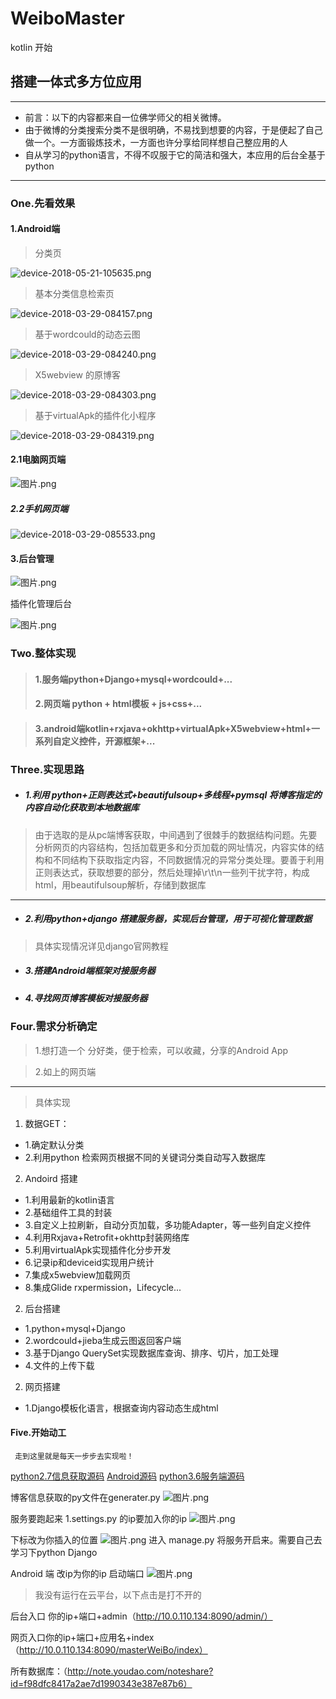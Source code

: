 # WeiboMaster
kotlin 开始
## 搭建一体式多方位应用

---
-  前言：以下的内容都来自一位佛学师父的相关微博。
-  由于微博的分类搜索分类不是很明确，不易找到想要的内容，于是便起了自己做一个。一方面锻炼技术，一方面也许分享给同样想自己整应用的人
-  自从学习的python语言，不得不叹服于它的简洁和强大，本应用的后台全基于python
---
### One.先看效果
#### 1.Android端

>分类页

![device-2018-05-21-105635.png](https://upload-images.jianshu.io/upload_images/6456519-3342b37984f15e12.png?imageMogr2/auto-orient/strip%7CimageView2/2/w/200)

> 基本分类信息检索页

![device-2018-03-29-084157.png](https://upload-images.jianshu.io/upload_images/6456519-4be51fad234da4ce.png?imageMogr2/auto-orient/strip%7CimageView2/2/w/200)

> 基于wordcould的动态云图

![device-2018-03-29-084240.png](https://upload-images.jianshu.io/upload_images/6456519-d21bbc68407db7a3.png?imageMogr2/auto-orient/strip%7CimageView2/2/w/200)


> X5webview 的原博客

![device-2018-03-29-084303.png](https://upload-images.jianshu.io/upload_images/6456519-1d1821d0a660bf72.png?imageMogr2/auto-orient/strip%7CimageView2/2/w/200)

> 基于virtualApk的插件化小程序

![device-2018-03-29-084319.png](https://upload-images.jianshu.io/upload_images/6456519-134ee6e15c21fd39.png?imageMogr2/auto-orient/strip%7CimageView2/2/w/200)

#### 2.1电脑网页端
![图片.png](https://upload-images.jianshu.io/upload_images/6456519-c69e81dbc77d4ca4.png?imageMogr2/auto-orient/strip%7CimageView2/2/w/600)
##### 2.2手机网页端
![device-2018-03-29-085533.png](https://upload-images.jianshu.io/upload_images/6456519-2cc8666928b332f7.png?imageMogr2/auto-orient/strip%7CimageView2/2/w/200)

#### 3.后台管理
![图片.png](https://upload-images.jianshu.io/upload_images/6456519-131ae3f7c0f8e560.png?imageMogr2/auto-orient/strip%7CimageView2/2/w/600)

插件化管理后台

![图片.png](https://upload-images.jianshu.io/upload_images/6456519-740c115c163c9ce0.png?imageMogr2/auto-orient/strip%7CimageView2/2/w/600)

### Two.整体实现


> #### 1.服务端python+Django+mysql+wordcould+...
> #### 2.网页端 python + html模板 + js+css+...

> #### 3.android端kotlin+rxjava+okhttp+virtualApk+X5webview+html+一系列自定义控件，开源框架+...

### Three.实现思路
- ##### 1.利用 python+正则表达式+beautifulsoup+多线程+pymsql 将博客指定的内容自动化获取到本地数据库
>  由于选取的是从pc端博客获取，中间遇到了很棘手的数据结构问题。先要分析网页的内容结构，包括加载更多和分页加载的网址情况，内容实体的结构和不同结构下获取指定内容，不同数据情况的异常分类处理。要善于利用正则表达式，获取想要的部分，然后处理掉\r\t\n一些列干扰字符，构成html，用beautifulsoup解析，存储到数据库

---
- ##### 2.利用python+django 搭建服务器，实现后台管理，用于可视化管理数据
> 具体实现情况详见django官网教程

- ##### 3.搭建Android端框架对接服务器
- ##### 4.寻找网页博客模板对接服务器

### Four.需求分析确定
> 1.想打造一个 分好类，便于检索，可以收藏，分享的Android App

> 2.如上的网页端
  

---
> 具体实现
1. 数据GET：
-   1.确定默认分类
-   2.利用python 检索网页根据不同的关键词分类自动写入数据库
2. Andoird 搭建
-   1.利用最新的kotlin语言
-   2.基础组件工具的封装
-   3.自定义上拉刷新，自动分页加载，多功能Adapter，等一些列自定义控件
-   4.利用Rxjava+Retrofit+okhttp封装网络库
-   5.利用virtualApk实现插件化分步开发
-   6.记录ip和deviceid实现用户统计
-   7.集成x5webview加载网页
-   8.集成Glide rxpermission，Lifecycle...

2. 后台搭建
-   1.python+mysql+Django
-   2.wordcould+jieba生成云图返回客户端
-   3.基于Django QuerySet实现数据库查询、排序、切片，加工处理
-   4.文件的上传下载


2. 网页搭建
-   1.Django模板化语言，根据查询内容动态生成html

#### Five.开始动工
     走到这里就是每天一步步去实现啦！
[python2.7信息获取源码](https://github.com/While1true/PythonLearning)
[Android源码](https://github.com/While1true/WeiboMaster)
[python3.6服务端源码](https://github.com/While1true/PYServer)


博客信息获取的py文件在generater.py
![图片.png](https://upload-images.jianshu.io/upload_images/6456519-520c12c56ff5746f.png?imageMogr2/auto-orient/strip%7CimageView2/2/w/1240)


服务要跑起来
1.settings.py 的ip要加入你的ip
![图片.png](https://upload-images.jianshu.io/upload_images/6456519-7f35cdd6c48e2cfe.png?imageMogr2/auto-orient/strip%7CimageView2/2/w/600)


下标改为你插入的位置
![图片.png](https://upload-images.jianshu.io/upload_images/6456519-ef903abf26f583bd.png?imageMogr2/auto-orient/strip%7CimageView2/2/w/1240)
进入 manage.py 将服务开启来。需要自己去学习下python Django

Android 端 改ip为你的ip 启动端口
![图片.png](https://upload-images.jianshu.io/upload_images/6456519-b679e88119db12df.png?imageMogr2/auto-orient/strip%7CimageView2/2/w/600)

> 我没有运行在云平台，以下点击是打不开的

后台入口 你的ip+端口+admin（http://10.0.110.134:8090/admin/）

网页入口你的ip+端口+应用名+index（http://10.0.110.134:8090/masterWeiBo/index）

所有数据库：（http://note.youdao.com/noteshare?id=f98dfc8417a2ae7d1990343e387e87b6）


